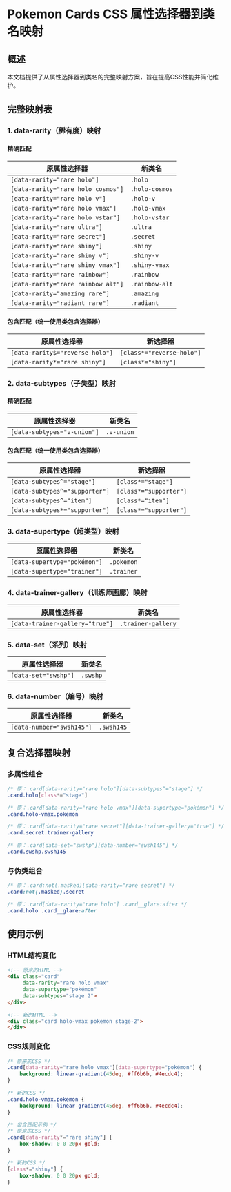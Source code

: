 # Pokemon Cards CSS 属性选择器到类名映射

## 概述
本文档提供了从属性选择器到类名的完整映射方案，旨在提高CSS性能并简化维护。

## 完整映射表

### 1. data-rarity（稀有度）映射

#### 精确匹配
| 原属性选择器 | 新类名 |
|-------------|--------|
| `[data-rarity="rare holo"]` | `.holo` |
| `[data-rarity="rare holo cosmos"]` | `.holo-cosmos` |
| `[data-rarity="rare holo v"]` | `.holo-v` |
| `[data-rarity="rare holo vmax"]` | `.holo-vmax` |
| `[data-rarity="rare holo vstar"]` | `.holo-vstar` |
| `[data-rarity="rare ultra"]` | `.ultra` |
| `[data-rarity="rare secret"]` | `.secret` |
| `[data-rarity="rare shiny"]` | `.shiny` |
| `[data-rarity="rare shiny v"]` | `.shiny-v` |
| `[data-rarity="rare shiny vmax"]` | `.shiny-vmax` |
| `[data-rarity="rare rainbow"]` | `.rainbow` |
| `[data-rarity="rare rainbow alt"]` | `.rainbow-alt` |
| `[data-rarity="amazing rare"]` | `.amazing` |
| `[data-rarity="radiant rare"]` | `.radiant` |

#### 包含匹配（统一使用类包含选择器）
| 原属性选择器 | 新选择器 |
|-------------|--------|
| `[data-rarity$="reverse holo"]` | `[class*="reverse-holo"]` |
| `[data-rarity*="rare shiny"]` | `[class*="shiny"]` |

### 2. data-subtypes（子类型）映射

#### 精确匹配
| 原属性选择器 | 新类名 |
|-------------|--------|
| `[data-subtypes="v-union"]` | `.v-union` |

#### 包含匹配（统一使用类包含选择器）
| 原属性选择器 | 新选择器 |
|-------------|--------|
| `[data-subtypes^="stage"]` | `[class*="stage"]` |
| `[data-subtypes^="supporter"]` | `[class*="supporter"]` |
| `[data-subtypes^="item"]` | `[class*="item"]` |
| `[data-subtypes*="supporter"]` | `[class*="supporter"]` |

### 3. data-supertype（超类型）映射

| 原属性选择器 | 新类名 |
|-------------|--------|
| `[data-supertype="pokémon"]` | `.pokemon` |
| `[data-supertype="trainer"]` | `.trainer` |

### 4. data-trainer-gallery（训练师画廊）映射

| 原属性选择器 | 新类名 |
|-------------|--------|
| `[data-trainer-gallery="true"]` | `.trainer-gallery` |

### 5. data-set（系列）映射

| 原属性选择器 | 新类名 |
|-------------|--------|
| `[data-set="swshp"]` | `.swshp` |

### 6. data-number（编号）映射

| 原属性选择器 | 新类名 |
|-------------|--------|
| `[data-number="swsh145"]` | `.swsh145` |

## 复合选择器映射

### 多属性组合
```css
/* 原：.card[data-rarity="rare holo"][data-subtypes^="stage"] */
.card.holo[class*="stage"]

/* 原：.card[data-rarity="rare holo vmax"][data-supertype="pokémon"] */
.card.holo-vmax.pokemon

/* 原：.card[data-rarity="rare secret"][data-trainer-gallery="true"] */
.card.secret.trainer-gallery

/* 原：.card[data-set="swshp"][data-number="swsh145"] */
.card.swshp.swsh145
```

### 与伪类组合
```css
/* 原：.card:not(.masked)[data-rarity="rare secret"] */
.card:not(.masked).secret

/* 原：.card[data-rarity="rare holo"] .card__glare:after */
.card.holo .card__glare:after
```

## 使用示例

### HTML结构变化
```html
<!-- 原来的HTML -->
<div class="card"
     data-rarity="rare holo vmax"
     data-supertype="pokémon"
     data-subtypes="stage 2">
</div>

<!-- 新的HTML -->
<div class="card holo-vmax pokemon stage-2">
</div>
```

### CSS规则变化
```css
/* 原来的CSS */
.card[data-rarity="rare holo vmax"][data-supertype="pokémon"] {
    background: linear-gradient(45deg, #ff6b6b, #4ecdc4);
}

/* 新的CSS */
.card.holo-vmax.pokemon {
    background: linear-gradient(45deg, #ff6b6b, #4ecdc4);
}

/* 包含匹配示例 */
/* 原来的CSS */
.card[data-rarity*="rare shiny"] {
    box-shadow: 0 0 20px gold;
}

/* 新的CSS */
[class*="shiny"] {
    box-shadow: 0 0 20px gold;
}
```